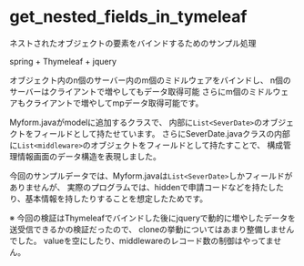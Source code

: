 # get_nested_fields_in_tymeleaf
ネストされたオブジェクトの要素をバインドするためのサンプル処理

spring + Thymeleaf + jquery

オブジェクト内のn個のサーバー内のm個のミドルウェアをバインドし、
n個のサーバーはクライアントで増やしてもデータ取得可能
さらにm個のミドルウェアもクライアントで増やしてmpデータ取得可能です。

Myform.javaがmodelに追加するクラスで、
内部に`List<SeverDate>`のオブジェクトをフィールドとして持たせています。
さらにSeverDate.javaクラスの内部に`List<middleware>`のオブジェクトをフィールドとして持たすことで、
構成管理情報画面のデータ構造を表現しました。

今回のサンプルデータでは、Myform.javaは`List<SeverDate>`しかフィールドがありませんが、
実際のプログラムでは、hiddenで申請コードなどを持たしたり、基本情報を持したりすることを想定したためです。

※ 今回の検証はThymeleafでバインドした後にjqueryで動的に増やしたデータを送受信できるかの検証だったので、
cloneの挙動についてはあまり整備しませんでした。
valueを空にしたり、middlewareのレコード数の制御はやってません。
